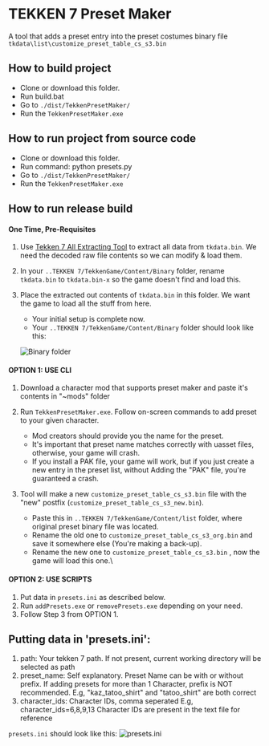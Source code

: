 # TEKKEN 7 Preset Maker
A tool that adds a preset entry into the preset costumes binary file `tkdata\list\customize_preset_table_cs_s3.bin`

## How to build project
- Clone or download this folder.
- Run build.bat
- Go to `./dist/TekkenPresetMaker/`
- Run the `TekkenPresetMaker.exe`

## How to run project from source code
- Clone or download this folder.
- Run command: python presets.py <char-id> <preset-name> <deletion-flag>
- Go to `./dist/TekkenPresetMaker/`
- Run the `TekkenPresetMaker.exe`

## How to run release build
#### One Time, Pre-Requisites
1. Use [Tekken 7 All Extracting Tool](https://github.com/a5tronomy/Tekken-7-Extracting-Packing-Tools) to extract all data from `tkdata.bin`. We need the decoded raw file contents so we can modify & load them.

2. In your `..TEKKEN 7/TekkenGame/Content/Binary` folder, rename `tkdata.bin` to `tkdata.bin-x` so the game doesn't find and load this.

3. Place the extracted out contents of `tkdata.bin` in this folder. We want the game to load all the stuff from here.
   - Your initial setup is complete now.
   - Your `..TEKKEN 7/TekkenGame/Content/Binary` folder should look like this:
   
   ![Binary folder](https://user-images.githubusercontent.com/83224003/190898256-99b0216b-d477-4e8f-ba9f-c0d038d6f6b7.png)

#### OPTION 1: USE CLI
1. Download a character mod that supports preset maker and paste it's contents in "~mods" folder

2. Run `TekkenPresetMaker.exe`. Follow on-screen commands to add preset to your given character.
   - Mod creators should provide you the name for the preset.
   - It's important that preset name matches correctly with uasset files, otherwise, your game will crash.
   - If you install a PAK file, your game will work, but if you just create a new entry in the preset list, without Adding the "PAK" file, you're guaranteed a crash.

3. Tool will make a new `customize_preset_table_cs_s3.bin` file with the "new" postfix (`customize_preset_table_cs_s3_new.bin`).
   - Paste this in `..TEKKEN 7/TekkenGame/Content/list` folder, where original preset binary file was located.
   - Rename the old one to `customize_preset_table_cs_s3_org.bin` and save it somewhere else (You're making a back-up).
   - Rename the new one to `customize_preset_table_cs_s3.bin` , now the game will load this one.\
   
#### OPTION 2: USE SCRIPTS
1. Put data in `presets.ini` as described below.
2. Run `addPresets.exe` or `removePresets.exe` depending on your need.
3. Follow Step 3 from OPTION 1.

## Putting data in 'presets.ini':
1. path: Your tekken 7 path. If not present, current working directory will be selected as path
2. preset_name: Self explanatory.
    Preset Name can be with or without prefix.
    If adding presets for more than 1 Character, prefix is NOT recommended.
    E.g, "kaz_tatoo_shirt" and "tatoo_shirt" are both correct
3. character_ids: Character IDs, comma seperated
    E.g, character_ids=6,8,9,13
    Character IDs are present in the text file for reference

`presets.ini` should look like this:
![presets.ini](https://user-images.githubusercontent.com/83224003/191601245-175dc8f8-b9cf-411c-8ddf-6fd6e1b0081a.png)


